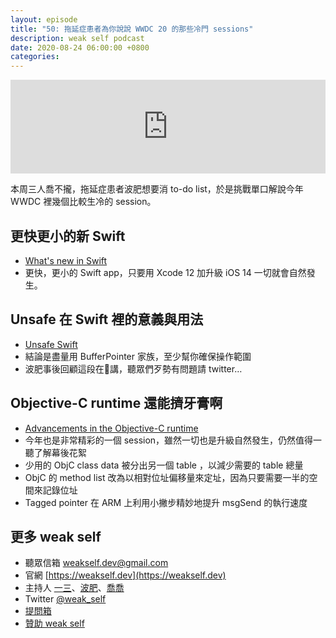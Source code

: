 ```yaml
---
layout: episode
title: "50: 拖延症患者為你說說 WWDC 20 的那些冷門 sessions"
description: weak self podcast
date: 2020-08-24 06:00:00 +0800
categories: 
---
```

<iframe src="https://www.listennotes.com/podcasts/weak-self-一三波肥喬喬-Fx4L9ZKHCTg/embed/" width="100%" style="width: 1px; min-width: 100%;" frameborder="0" scrolling="no" loading="lazy"></iframe>

本周三人喬不攏，拖延症患者波肥想要消 to-do list，於是挑戰單口解說今年 WWDC 裡幾個比較生冷的 session。

## 更快更小的新 Swift
- [What's new in Swift](https://developer.apple.com/videos/play/wwdc2020/10170/)
- 更快，更小的 Swift app，只要用 Xcode 12 加升級 iOS 14 一切就會自然發生。

## Unsafe 在 Swift 裡的意義與用法
- [Unsafe Swift](https://developer.apple.com/videos/play/wwdc2020/10648/)
- 結論是盡量用 BufferPointer 家族，至少幫你確保操作範圍
- 波肥事後回顧這段在🦐講，聽眾們歹勢有問題請 twitter…

## Objective-C runtime 還能擠牙膏啊
- [Advancements in the Objective-C runtime](https://developer.apple.com/videos/play/wwdc2020/10163/)
- 今年也是非常精彩的一個 session，雖然一切也是升級自然發生，仍然值得一聽了解幕後花絮
- 少用的 ObjC class data 被分出另一個 table ，以減少需要的 table 總量
- ObjC 的 method list 改為以相對位址偏移量來定址，因為只要需要一半的空間來記錄位址
- Tagged pointer 在 ARM 上利用小撇步精妙地提升 msgSend 的執行速度

## 更多 weak self

* 聽眾信箱 [weakself.dev@gmail.com](mailto:weakself.dev@gmail.com)
* 官網 [https://weakself.dev](https://weakself.dev)
* 主持人 [一三](https://twitter.com/ethanhuang13)、[波肥](https://twitter.com/PofatTseng)、[喬喬](https://twitter.com/joe_trash_talk)
* Twitter [@weak_self](https://twitter.com/weak_self)
* [提問箱](https://peing.net/zh-TW/weak_self)
* [贊助 weak self](https://weakself.dev/#donation)
